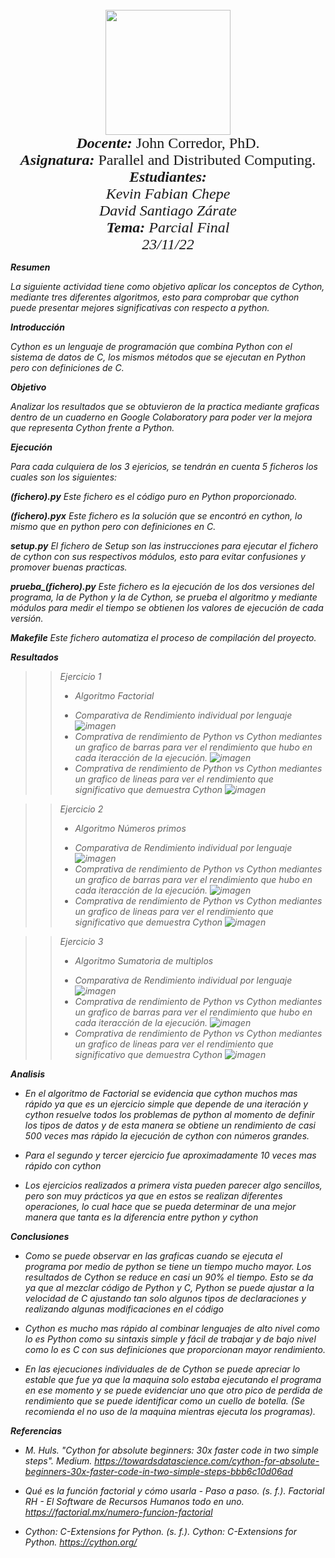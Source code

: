 <p align="center">
<FONT FACE="times new roman" SIZE=5>
<br>
<img src="https://res-5.cloudinary.com/crunchbase-production/image/upload/c_lpad,h_256,w_256,f_auto,q_auto:eco/v1455514364/pim02bzqvgz0hibsra41.png"
width="200" height="200">
</img>
<br>
<i><b>Docente:</b></i> John Corredor, PhD.
<br>
<i><b>Asignatura:</b></i> Parallel and Distributed Computing.
<br>
<i><b>Estudiantes:</b><br>Kevin Fabian Chepe<br>David Santiago Zárate<br>
<i><b>Tema:</b></i> Parcial Final
<br>
23/11/22
<br>
</FONT>
</p>

**Resumen**

La siguiente actividad tiene como objetivo aplicar los conceptos de Cython, mediante tres diferentes algoritmos, esto para comprobar que cython puede presentar mejores significativas con respecto a python.

**Introducción**

Cython es un lenguaje de programación que combina Python con el sistema de datos de C, los mismos métodos que se ejecutan en Python pero con definiciones de C.

**Objetivo**

Analizar los resultados que se obtuvieron de la practica mediante graficas dentro de un cuaderno en Google Colaboratory para poder ver la mejora que representa Cython frente a Python.

**Ejecución**

Para cada culquiera de los 3 ejericios, se tendrán en cuenta 5 ficheros los cuales son los siguientes:

**(fichero).py**
Este fichero es el código puro en Python proporcionado.

**(fichero).pyx**
Este fichero es la solución que se encontró en cython, lo mismo que en python pero con definiciones en C.

**setup.py**
El fichero de Setup son las instrucciones para ejecutar el fichero de cython con sus respectivos módulos, esto para evitar confusiones y promover buenas practicas.

**prueba_(fichero).py**
Este fichero es la ejecución de los dos versiones del programa, la de Python y la de Cython, se prueba el algoritmo y mediante módulos para medir el tiempo se obtienen los valores de ejecución de cada versión.

**Makefile**
Este fichero automatiza el proceso de compilación del proyecto.

**Resultados**

>>Ejercicio 1
>>- Algoritmo Factorial
>>* Comparativa de Rendimiento individual por lenguaje
>>![imagen](https://user-images.githubusercontent.com/79543099/202951563-84c5f72a-4f02-49fc-8153-4343a88f9705.png)
>>* Comprativa de rendimiento de Python vs Cython mediantes un grafico de barras para ver el rendimiento que hubo en cada iteracción de la ejecución.
>>![imagen](https://user-images.githubusercontent.com/79543099/202951645-bbab069a-1b99-437a-b9c4-bce023adbffd.png)
>>* Comprativa de rendimiento de Python vs Cython mediantes un grafico de lineas para ver el rendimiento que significativo que demuestra Cython
>>![imagen](https://user-images.githubusercontent.com/79543099/202951694-0378716c-e48e-4d74-871e-f36472325c87.png)


>>Ejercicio 2
>>- Algoritmo Números primos
>>* Comparativa de Rendimiento individual por lenguaje
>>![imagen](https://user-images.githubusercontent.com/79543099/202952036-79d2087a-1b71-47c7-aadc-d4668b5116db.png)
>>* Comprativa de rendimiento de Python vs Cython mediantes un grafico de barras para ver el rendimiento que hubo en cada iteracción de la ejecución.
>>![imagen](https://user-images.githubusercontent.com/79543099/202952095-808a94e7-1253-4b5b-aa0f-b06e19983bd6.png)
>>* Comprativa de rendimiento de Python vs Cython mediantes un grafico de lineas para ver el rendimiento que significativo que demuestra Cython
>>![imagen](https://user-images.githubusercontent.com/79543099/202952122-d58a744e-42ce-4747-9254-e3363f7fc04e.png)


>>Ejercicio 3
>>- Algoritmo Sumatoria de multiplos
>>* Comparativa de Rendimiento individual por lenguaje
>>![imagen](https://user-images.githubusercontent.com/79543099/202952199-c2201a77-3d0e-45e5-9317-f1d4a1d33b13.png)
>>* Comprativa de rendimiento de Python vs Cython mediantes un grafico de barras para ver el rendimiento que hubo en cada iteracción de la ejecución.
>>![imagen](https://user-images.githubusercontent.com/79543099/202952228-37ea18a9-261e-47ca-98b2-7b533e3a223f.png)
>>* Comprativa de rendimiento de Python vs Cython mediantes un grafico de lineas para ver el rendimiento que significativo que demuestra Cython
>>![imagen](https://user-images.githubusercontent.com/79543099/202952260-020c290b-7ddf-43e9-a23d-1f06f2620ae0.png)

**Analisis**

* En el algoritmo de Factorial se evidencia que cython muchos mas rápido ya que es un ejercicio simple que depende de una iteración y cython resuelve todos los problemas de python al momento de definir los tipos de datos y de esta manera se obtiene un rendimiento de casi 500 veces mas rápido la ejecución de cython con números grandes.

* Para el segundo y tercer ejercicio fue aproximadamente 10 veces mas rápido con cython

* Los ejercicios realizados a primera vista pueden parecer algo sencillos, pero son muy prácticos ya que en estos se realizan diferentes operaciones, lo cual hace que se pueda determinar de una mejor manera que tanta es la diferencia entre python y cython

**Conclusiones**

* Como se puede observar en las graficas cuando se ejecuta el programa por medio de python se tiene un tiempo mucho mayor. Los resultados de Cython se reduce en casi un 90% el tiempo. Esto se da ya que al mezclar código de Python y C, Python se puede ajustar a la velocidad de C ajustando tan solo algunos tipos de declaraciones y realizando algunas modificaciones en el código

* Cython es mucho mas rápido al combinar lenguajes de alto nivel como lo es Python como su sintaxis simple y fácil de trabajar y de bajo nivel como lo es C con sus definiciones que proporcionan mayor rendimiento.

* En las ejecuciones individuales de de Cython se puede apreciar lo estable que fue ya que la maquina solo estaba ejecutando el programa en ese momento y se puede evidenciar uno que otro pico de perdida de rendimiento que se puede identificar como un cuello de botella. (Se recomienda el no uso de la maquina mientras ejecuta los programas).

**Referencias**

* M. Huls. "Cython for absolute beginners: 30x faster code in two simple steps". Medium. https://towardsdatascience.com/cython-for-absolute-beginners-30x-faster-code-in-two-simple-steps-bbb6c10d06ad 

* Qué es la función factorial y cómo usarla - Paso a paso. (s. f.). Factorial RH - El Software de Recursos Humanos todo en uno. https://factorial.mx/numero-funcion-factorial

* Cython: C-Extensions for Python. (s. f.). Cython: C-Extensions for Python. https://cython.org/
